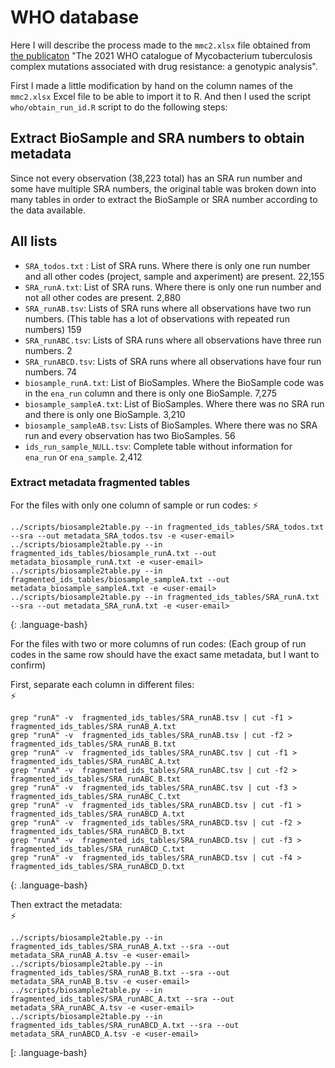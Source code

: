 # WHO database

Here I will describe the process made to the `mmc2.xlsx` file obtained from [the publicaton](https://www.thelancet.com/journals/lanmic/article/PIIS2666-5247(21)00301-3/fulltext#supplementaryMaterial)
"The 2021 WHO catalogue of Mycobacterium tuberculosis complex mutations associated with drug resistance: a genotypic analysis".

First I made a little modification by hand on the column names of the `mmc2.xlsx` Excel file to be able to import it to R.
And then I used the script `who/obtain_run_id.R` script to do the following steps:

## Extract BioSample and SRA numbers to obtain metadata

Since not every observation (38,223 total) has an SRA run number and some have multiple SRA numbers, 
the original table was broken down into many tables in order to extract the BioSample or SRA number according to the data available.

## All lists

- `SRA_todos.txt` : List of SRA runs. Where there is only one run number and all other codes (project, sample and axperiment) are present. 22,155 
- `SRA_runA.txt`: List of SRA runs. Where there is only one run number and not all other codes are present. 2,880
- `SRA_runAB.tsv`: Lists of SRA runs where all observations have two run numbers. (This table has a lot of observations with repeated run numbers) 159
- `SRA_runABC.tsv`: Lists of SRA runs where all observations have three run numbers. 2
- `SRA_runABCD.tsv`: Lists of SRA runs where all observations have four run numbers. 74
- `biosample_runA.txt`: List of BioSamples. Where the BioSample code was in the `ena_run` column and there is only one BioSample. 7,275
- `biosample_sampleA.txt`: List of BioSamples. Where there was no SRA run and there is only one BioSample. 3,210
- `biosample_sampleAB.tsv`: Lists of BioSamples. Where there was no SRA run and every observation has two BioSamples. 56
- `ids_run_sample_NULL.tsv`: Complete table without information for `ena_run` or `ena_sample`. 2,412
 
### Extract metadata fragmented tables

For the files with only one column of sample or run codes:
⚡
~~~
../scripts/biosample2table.py --in fragmented_ids_tables/SRA_todos.txt --sra --out metadata_SRA_todos.tsv -e <user-email>
../scripts/biosample2table.py --in fragmented_ids_tables/biosample_runA.txt --out metadata_biosample_runA.txt -e <user-email>
../scripts/biosample2table.py --in fragmented_ids_tables/biosample_sampleA.txt --out metadata_biosample_sampleA.txt -e <user-email>
../scripts/biosample2table.py --in fragmented_ids_tables/SRA_runA.txt --sra --out metadata_SRA_runA.txt -e <user-email>

~~~
{: .language-bash}

For the files with two or more columns of run codes: 
(Each group of run codes in the same row should have the exact same metadata, but I want to confirm)

First, separate each column in different files:  
:zap:
~~~
grep "runA" -v  fragmented_ids_tables/SRA_runAB.tsv | cut -f1 > fragmented_ids_tables/SRA_runAB_A.txt
grep "runA" -v  fragmented_ids_tables/SRA_runAB.tsv | cut -f2 > fragmented_ids_tables/SRA_runAB_B.txt
grep "runA" -v  fragmented_ids_tables/SRA_runABC.tsv | cut -f1 > fragmented_ids_tables/SRA_runABC_A.txt
grep "runA" -v  fragmented_ids_tables/SRA_runABC.tsv | cut -f2 > fragmented_ids_tables/SRA_runABC_B.txt
grep "runA" -v  fragmented_ids_tables/SRA_runABC.tsv | cut -f3 > fragmented_ids_tables/SRA_runABC_C.txt
grep "runA" -v  fragmented_ids_tables/SRA_runABCD.tsv | cut -f1 > fragmented_ids_tables/SRA_runABCD_A.txt
grep "runA" -v  fragmented_ids_tables/SRA_runABCD.tsv | cut -f2 > fragmented_ids_tables/SRA_runABCD_B.txt
grep "runA" -v  fragmented_ids_tables/SRA_runABCD.tsv | cut -f3 > fragmented_ids_tables/SRA_runABCD_C.txt
grep "runA" -v  fragmented_ids_tables/SRA_runABCD.tsv | cut -f4 > fragmented_ids_tables/SRA_runABCD_D.txt

~~~
{: .language-bash}

Then extract the metadata:  
:zap:
~~~
../scripts/biosample2table.py --in fragmented_ids_tables/SRA_runAB_A.txt --sra --out metadata_SRA_runAB_A.tsv -e <user-email>
../scripts/biosample2table.py --in fragmented_ids_tables/SRA_runAB_B.txt --sra --out metadata_SRA_runAB_B.tsv -e <user-email>
../scripts/biosample2table.py --in fragmented_ids_tables/SRA_runABC_A.txt --sra --out metadata_SRA_runABC_A.tsv -e <user-email>
../scripts/biosample2table.py --in fragmented_ids_tables/SRA_runABCD_A.txt --sra --out metadata_SRA_runABCD_A.tsv -e <user-email>

~~~
[: .language-bash}



